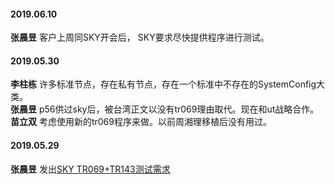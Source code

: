 

#### 2019.06.10
**张晨昱**  客户上周同SKY开会后， SKY要求尽快提供程序进行测试。
#### 2019.05.30
**李柱栋** 许多标准节点，存在私有节点，存在一个标准中不存在的SystemConfig大类。  
**张晨昱** p56供过sky后，被台湾正文以没有tr069理由取代。现在和ut战略合作。  
**苗立双**  考虑使用新的tr069程序来做。以前周湘理移植后没有用过。
#### 2019.05.29
**张晨昱** 发出[SKY TR069+TR143测试需求](http://192.168.1.93:8000/ut_p56/TR069_SKY_DataModel_2018_09_13.xls)

